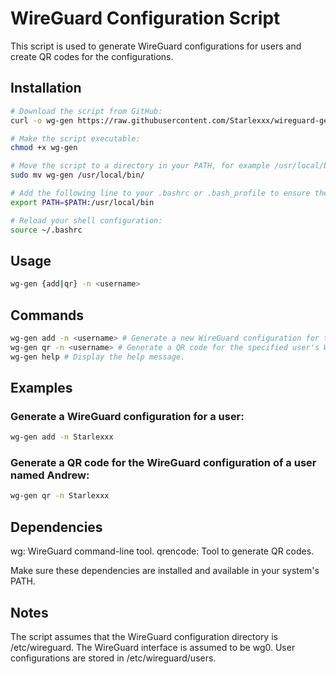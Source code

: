 # WireGuard Configuration Script

This script is used to generate WireGuard configurations for users and create QR codes for the configurations.

## Installation

```sh
# Download the script from GitHub:  
curl -o wg-gen https://raw.githubusercontent.com/Starlexxx/wireguard-generator/main/wg-gen.sh

# Make the script executable:  
chmod +x wg-gen

# Move the script to a directory in your PATH, for example /usr/local/bin:  
sudo mv wg-gen /usr/local/bin/

# Add the following line to your .bashrc or .bash_profile to ensure the script is in your PATH:  
export PATH=$PATH:/usr/local/bin

# Reload your shell configuration:  
source ~/.bashrc
```

## Usage

```sh
wg-gen {add|qr} -n <username>
```

## Commands

```sh
wg-gen add -n <username> # Generate a new WireGuard configuration for the specified user.
wg-gen qr -n <username> # Generate a QR code for the specified user's WireGuard configuration.
wg-gen help # Display the help message.
```

## Examples

### Generate a WireGuard configuration for a user:

```sh
wg-gen add -n Starlexxx
```

### Generate a QR code for the WireGuard configuration of a user named Andrew:  

```sh
wg-gen qr -n Starlexxx
```

## Dependencies

wg: WireGuard command-line tool.
qrencode: Tool to generate QR codes.

Make sure these dependencies are installed and available in your system's PATH.  

## Notes
The script assumes that the WireGuard configuration directory is /etc/wireguard.
The WireGuard interface is assumed to be wg0.
User configurations are stored in /etc/wireguard/users.